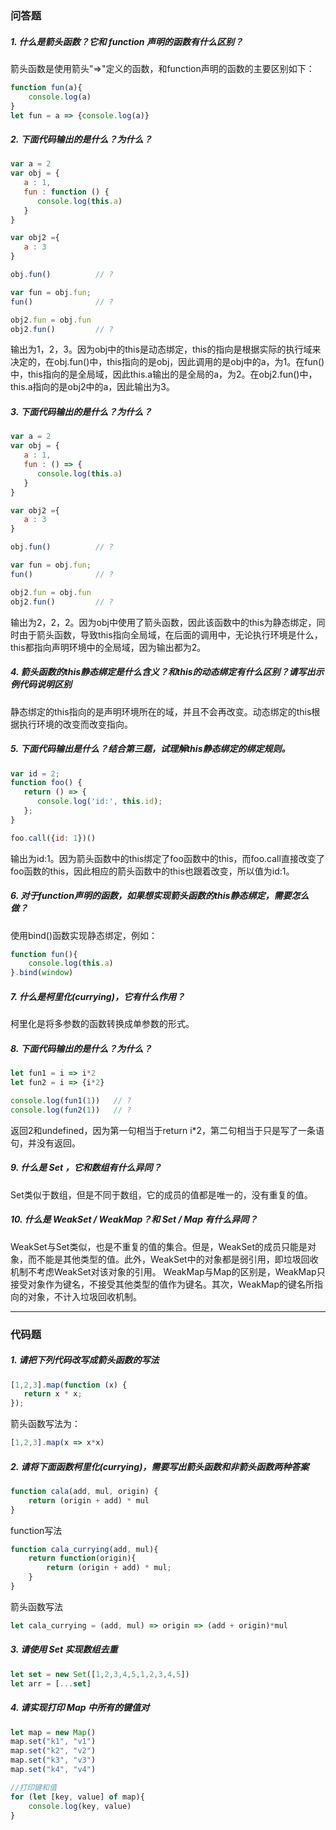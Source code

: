 ### 问答题
##### 1. 什么是箭头函数？它和 function 声明的函数有什么区别？
箭头函数是使用箭头"=>"定义的函数，和function声明的函数的主要区别如下：
```javascript
function fun(a){
    console.log(a)
}
let fun = a => {console.log(a)}
```
##### 2. 下面代码输出的是什么？为什么？
```javascript
var a = 2
var obj = {
   a : 1,
   fun : function () {
      console.log(this.a)
   }
}

var obj2 ={
   a : 3
}

obj.fun()          // ?

var fun = obj.fun;
fun()              // ?

obj2.fun = obj.fun
obj2.fun()         // ?

```
输出为1，2，3。因为obj中的this是动态绑定，this的指向是根据实际的执行域来决定的，在obj.fun()中，this指向的是obj，因此调用的是obj中的a，为1。在fun()中，this指向的是全局域，因此this.a输出的是全局的a，为2。在obj2.fun()中，this.a指向的是obj2中的a，因此输出为3。
##### 3. 下面代码输出的是什么？为什么？
```javascript
var a = 2
var obj = {
   a : 1,
   fun : () => {
      console.log(this.a)
   }
}

var obj2 ={
   a : 3
}

obj.fun()          // ?

var fun = obj.fun;
fun()              // ?

obj2.fun = obj.fun
obj2.fun()         // ?
```
输出为2，2，2。因为obj中使用了箭头函数，因此该函数中的this为静态绑定，同时由于箭头函数，导致this指向全局域，在后面的调用中，无论执行环境是什么，this都指向声明环境中的全局域，因为输出都为2。
##### 4. 箭头函数的this静态绑定是什么含义？和this的动态绑定有什么区别？请写出示例代码说明区别
静态绑定的this指向的是声明环境所在的域，并且不会再改变。动态绑定的this根据执行环境的改变而改变指向。
##### 5. 下面代码输出是什么？结合第三题，试理解this静态绑定的绑定规则。
```javascript
var id = 2;
function foo() {
   return () => {
      console.log('id:', this.id);
   };
}

foo.call({id: 1})()
```
输出为id:1。因为箭头函数中的this绑定了foo函数中的this，而foo.call直接改变了foo函数的this，因此相应的箭头函数中的this也跟着改变，所以值为id:1。
##### 6. 对于function声明的函数，如果想实现箭头函数的this静态绑定，需要怎么做？
使用bind()函数实现静态绑定，例如：
```javascript
function fun(){
    console.log(this.a)
}.bind(window)
```
##### 7. 什么是柯里化(currying)，它有什么作用？
柯里化是将多参数的函数转换成单参数的形式。
##### 8. 下面代码输出的是什么？为什么？
```javascript
let fun1 = i => i*2
let fun2 = i => {i*2}

console.log(fun1(1))   // ?
console.log(fun2(1))   // ?
```
返回2和undefined，因为第一句相当于return i*2，第二句相当于只是写了一条语句，并没有返回。
##### 9. 什么是 Set ，它和数组有什么异同？
Set类似于数组，但是不同于数组，它的成员的值都是唯一的，没有重复的值。
##### 10. 什么是 WeakSet / WeakMap？和 Set / Map 有什么异同？
WeakSet与Set类似，也是不重复的值的集合。但是，WeakSet的成员只能是对象，而不能是其他类型的值。此外，WeakSet中的对象都是弱引用，即垃圾回收机制不考虑WeakSet对该对象的引用。
WeakMap与Map的区别是，WeakMap只接受对象作为键名，不接受其他类型的值作为键名。其次，WeakMap的键名所指向的对象，不计入垃圾回收机制。

---
### 代码题
##### 1. 请把下列代码改写成箭头函数的写法
```javascript
[1,2,3].map(function (x) {
   return x * x;
});
```
箭头函数写法为：
```javascript
[1,2,3].map(x => x*x)
```
##### 2. 请将下面函数柯里化(currying)，需要写出箭头函数和非箭头函数两种答案
```javascript
function cala(add, mul, origin) {
    return (origin + add) * mul
}
```
function写法
```javascript
function cala_currying(add, mul){
    return function(origin){
        return (origin + add) * mul;
    }
}
```
箭头函数写法
```javascript
let cala_currying = (add, mul) => origin => (add + origin)*mul
```
##### 3. 请使用 Set 实现数组去重
```javascript
let set = new Set([1,2,3,4,5,1,2,3,4,5])
let arr = [...set]
```
##### 4. 请实现打印 Map 中所有的键值对
```javascript
let map = new Map()
map.set("k1", "v1")
map.set("k2", "v2")
map.set("k3", "v3")
map.set("k4", "v4")

//打印键和值
for (let [key, value] of map){
    console.log(key, value)
}
```